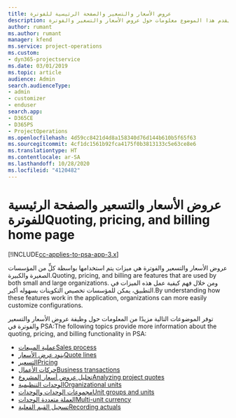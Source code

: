 ```yaml
---
title: عروض الأسعار والتسعير والصفحة الرئيسية للفوترة
description: يقدم هذا الموضوع معلومات حول عروض الأسعار والتسعير والفوترة.
author: rumant
ms.author: rumant
manager: kfend
ms.service: project-operations
ms.custom:
- dyn365-projectservice
ms.date: 03/01/2019
ms.topic: article
audience: Admin
search.audienceType:
- admin
- customizer
- enduser
search.app:
- D365CE
- D365PS
- ProjectOperations
ms.openlocfilehash: 4d59cc8421d4d8a158340d76d144b610b5f65f63
ms.sourcegitcommit: 4cf1dc1561b92fca4175f0b3813133c5e63ce8e6
ms.translationtype: HT
ms.contentlocale: ar-SA
ms.lasthandoff: 10/28/2020
ms.locfileid: "4120482"
---
```

# <a name="quoting-pricing-and-billing-home-page"></a><span data-ttu-id="a6785-103">عروض الأسعار والتسعير والصفحة الرئيسية للفوترة</span><span class="sxs-lookup"><span data-stu-id="a6785-103">Quoting, pricing, and billing home page</span></span>

[!INCLUDE[cc-applies-to-psa-app-3.x](../includes/cc-applies-to-psa-app-3x.md)]

<span data-ttu-id="a6785-104">عروض الأسعار والتسعير والفوترة هي ميزات يتم استخدامها بواسطة كلٍّ من المؤسسات الصغيرة والكبيرة.</span><span class="sxs-lookup"><span data-stu-id="a6785-104">Quoting, pricing, and billing are features that are used by both small and large organizations.</span></span> <span data-ttu-id="a6785-105">ومن خلال فهم كيفية عمل هذه الميزات في التطبيق، يمكن للمؤسسات تخصيص التكوينات بسهوله أكبر.</span><span class="sxs-lookup"><span data-stu-id="a6785-105">By understanding how these features work in the application, organizations can more easily customize configurations.</span></span>

<span data-ttu-id="a6785-106">توفر الموضوعات التالية مزيدًا من المعلومات حول وظيفة عروض الأسعار والتسعير والفوترة في PSA:</span><span class="sxs-lookup"><span data-stu-id="a6785-106">The following topics provide more information about the quoting, pricing, and billing functionality in PSA:</span></span>

- [<span data-ttu-id="a6785-107">عملية المبيعات</span><span class="sxs-lookup"><span data-stu-id="a6785-107">Sales process</span></span>](basic-sales-process.md)
- [<span data-ttu-id="a6785-108">بنود عرض الأسعار</span><span class="sxs-lookup"><span data-stu-id="a6785-108">Quote lines</span></span>](basic-quote-lines.md)
- [<span data-ttu-id="a6785-109">التسعير</span><span class="sxs-lookup"><span data-stu-id="a6785-109">Pricing</span></span>](basic-pricing.md)
- [<span data-ttu-id="a6785-110">حركات الأعمال</span><span class="sxs-lookup"><span data-stu-id="a6785-110">Business transactions</span></span>](basic-business-transactions.md)
- [<span data-ttu-id="a6785-111">تحليل عروض أسعار المشروع</span><span class="sxs-lookup"><span data-stu-id="a6785-111">Analyzing project quotes</span></span>](basic-analyzing-quotes.md)
- [<span data-ttu-id="a6785-112">الوحدات التنظيمية</span><span class="sxs-lookup"><span data-stu-id="a6785-112">Organizational units</span></span>](advanced-organizational.md)
- [<span data-ttu-id="a6785-113">مجموعات الوحدات والوحدات</span><span class="sxs-lookup"><span data-stu-id="a6785-113">Unit groups and units</span></span>](advanced-units.md)
- [<span data-ttu-id="a6785-114">العملة متعددة الوحدات</span><span class="sxs-lookup"><span data-stu-id="a6785-114">Multi-unit currency</span></span>](advanced-currency.md)
- [<span data-ttu-id="a6785-115">تسجيل القيم الفعلية</span><span class="sxs-lookup"><span data-stu-id="a6785-115">Recording actuals</span></span>](advanced-actuals.md)
